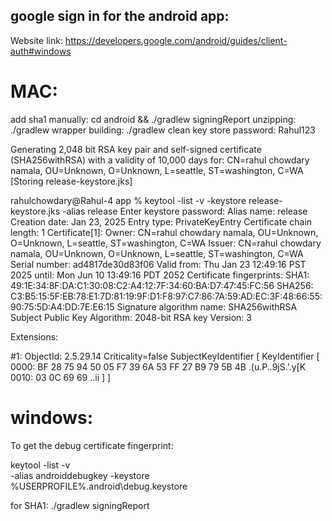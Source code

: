 ## google sign in for the android app:

Website link:   https://developers.google.com/android/guides/client-auth#windows
# MAC:

add sha1 manually:     cd android && ./gradlew signingReport
unzipping:     ./gradlew wrapper
building:   ./gradlew clean
key store password: Rahul123

Generating 2,048 bit RSA key pair and self-signed certificate (SHA256withRSA) with a validity of 10,000 days
        for: CN=rahul chowdary namala, OU=Unknown, O=Unknown, L=seattle, ST=washington, C=WA
[Storing release-keystore.jks]

rahulchowdary@Rahul-4 app % keytool -list -v -keystore release-keystore.jks -alias release
Enter keystore password:
Alias name: release
Creation date: Jan 23, 2025
Entry type: PrivateKeyEntry
Certificate chain length: 1
Certificate[1]:
Owner: CN=rahul chowdary namala, OU=Unknown, O=Unknown, L=seattle, ST=washington, C=WA
Issuer: CN=rahul chowdary namala, OU=Unknown, O=Unknown, L=seattle, ST=washington, C=WA
Serial number: ad4817de30d83f06
Valid from: Thu Jan 23 12:49:16 PST 2025 until: Mon Jun 10 13:49:16 PDT 2052
Certificate fingerprints:
         SHA1: 49:1E:34:8F:DA:C1:30:08:C2:A4:12:7F:34:60:BA:D7:47:45:FC:56
         SHA256: C3:B5:15:5F:EB:78:E1:7D:81:19:9F:D1:F8:97:C7:86:7A:59:AD:EC:3F:48:66:55:90:75:5D:A4:DD:7E:E6:15
Signature algorithm name: SHA256withRSA
Subject Public Key Algorithm: 2048-bit RSA key
Version: 3

Extensions:

#1: ObjectId: 2.5.29.14 Criticality=false
SubjectKeyIdentifier [
KeyIdentifier [
0000: BF 28 75 94 50 05 F7 39   6A 53 FF 27 B9 79 5B 4B  .(u.P..9jS.'.y[K
0010: 03 0C 69 69                                        ..ii
]
]

# windows:
To get the debug certificate fingerprint:

keytool -list -v \
-alias androiddebugkey -keystore %USERPROFILE%\.android\debug.keystore

for SHA1: ./gradlew signingReport